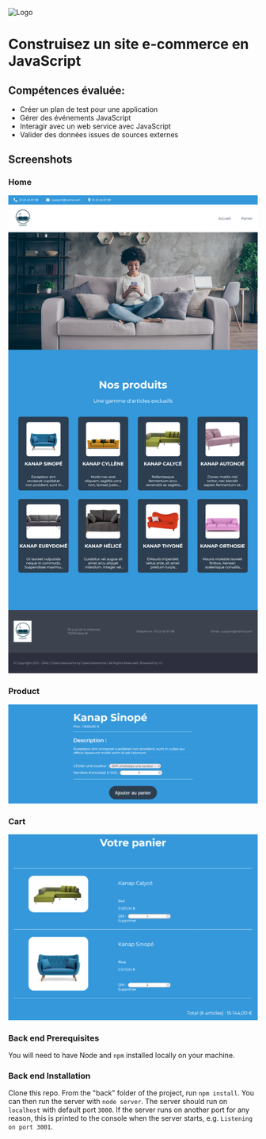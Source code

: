 
![Logo](https://user.oc-static.com/upload/2021/09/29/16329291678171_image2.png)

# Construisez un site e-commerce en JavaScript



## Compétences évaluée:

 - Créer un plan de test pour une application
 - Gérer des événements JavaScript
 - Interagir avec un web service avec JavaScript
 - Valider des données issues de sources externes
 
## Screenshots

### Home

![App Screenshot](https://github.com/Miliexe/working_datas/blob/main/Screenshots/Kanap/Kanap_home.png?raw=true)

### Product

![App Screenshot](https://github.com/Miliexe/working_datas/blob/main/Screenshots/Kanap/Kanap_product.png?raw=true)

### Cart

![App Screenshot](https://github.com/Miliexe/working_datas/blob/main/Screenshots/Kanap/Kanap_cart.png?raw=true)

### Back end Prerequisites ###

You will need to have Node and `npm` installed locally on your machine.

### Back end Installation ###

Clone this repo. From the "back" folder of the project, run `npm install`. You 
can then run the server with `node server`. 
The server should run on `localhost` with default port `3000`. If the
server runs on another port for any reason, this is printed to the
console when the server starts, e.g. `Listening on port 3001`.
